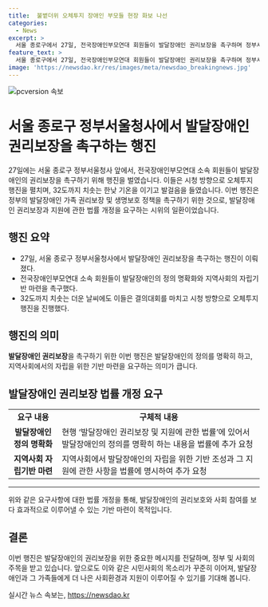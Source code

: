 ```yaml
---
title:  불볕더위 오체투지 장애인 부모들 현장 화보 나선
categories:
  - News
excerpt: >
  서울 종로구에서 27일, 전국장애인부모연대 회원들이 발달장애인 권리보장을 촉구하며 정부서울청사 앞에서 행진을 벌였다. 32도의 더위 속에서도 결의대회를 마친 이들은 시청 방향으로 오체투지 행진을 이어갔다. 부모연대는 발달장애인 권리보장 및 지원에 관한 법률’에 개선을 촉구하고 있다.
feature_text: >
  서울 종로구에서 27일, 전국장애인부모연대 회원들이 발달장애인 권리보장을 촉구하며 정부서울청사 앞에서 행진을 벌였다. 32도의 더위 속에서도 결의대회를 마친 이들은 시청 방향으로 오체투지 행진을 이어갔다. 부모연대는 발달장애인 권리보장 및 지원에 관한 법률’에 개선을 촉구하고 있다.
image: 'https://newsdao.kr/res/images/meta/newsdao_breakingnews.jpg'
---
```


<p><img src="https://newsdao.kr/res/images/meta/newsdao_breakingnews.jpg" alt="pcversion 속보" /></p>

<h1>서울 종로구 정부서울청사에서 발달장애인 권리보장을 촉구하는 행진</h1>

<p data-ke-size="size16">27일에는 서울 종로구 정부서울청사 앞에서, 전국장애인부모연대 소속 회원들이 발달장애인의 권리보장을 촉구하기 위해 행진을 벌였습니다. 이들은 시청 방향으로 오체투지 행진을 펼치며, 32도까지 치솟는 한낮 기온을 이기고 발걸음을 들였습니다. 이번 행진은 정부의 발달장애인 가족 권리보장 및 생명보호 정책을 촉구하기 위한 것으로, 발달장애인 권리보장과 지원에 관한 법률 개정을 요구하는 시위의 일환이었습니다.</p>

<h2 data-ke-size="size26">행진 요약</h2>

<ul>
    <li>27일, 서울 종로구 정부서울청사에서 발달장애인 권리보장을 촉구하는 행진이 이뤄졌다.</li>
    <li>전국장애인부모연대 소속 회원들이 발달장애인의 정의 명확화와 지역사회의 자립기반 마련을 촉구했다.</li>
    <li>32도까지 치솟는 더운 날씨에도 이들은 결의대회를 마치고 시청 방향으로 오체투지 행진을 진행했다.</li>
</ul>

<h2 data-ke-size="size26">행진의 의미</h2>

<p data-ke-size="size16"><b>발달장애인 권리보장</b>을 촉구하기 위한 이번 행진은 발달장애인의 정의를 명확히 하고, 지역사회에서의 자립을 위한 기반 마련을 요구하는 의미가 큽니다.</p>

<h2 data-ke-size="size26">발달장애인 권리보장 법률 개정 요구</h2>

<table>
    <tr>
        <td style="text-align: center; height: 17px;"><b>요구 내용</b></td>
        <td style="text-align: center; height: 17px;"><b>구체적 내용</b></td>
    </tr>
    <tr>
        <td style="text-align: center; height: 17px;"><b>발달장애인 정의 명확화</b></td>
        <td>현행 ‘발달장애인 권리보장 및 지원에 관한 법률’에 있어서 발달장애인의 정의를 명확히 하는 내용을 법률에 추가 요청</td>
    </tr>
    <tr>
        <td style="text-align: center; height: 17px;"><b>지역사회 자립기반 마련</b></td>
        <td>지역사회에서 발달장애인의 자립을 위한 기반 조성과 그 지원에 관한 사항을 법률에 명시하여 추가 요청</td>
    </tr>
</table>

<hr>

<p data-ke-size="size16">위와 같은 요구사항에 대한 법률 개정을 통해, 발달장애인의 권리보호와 사회 참여를 보다 효과적으로 이루어낼 수 있는 기반 마련이 목적입니다.</p>

<h2 data-ke-size="size26">결론</h2>

<p data-ke-size="size16">이번 행진은 발달장애인의 권리보장을 위한 중요한 메시지를 전달하며, 정부 및 사회의 주목을 받고 있습니다. 앞으로도 이와 같은 시민사회의 목소리가 꾸준히 이어져, 발달장애인과 그 가족들에게 더 나은 사회환경과 지원이 이루어질 수 있기를 기대해 봅니다.</p>
실시간 뉴스 속보는, <a href="https://newsdao.kr" rel="dofollow">https://newsdao.kr</a>


